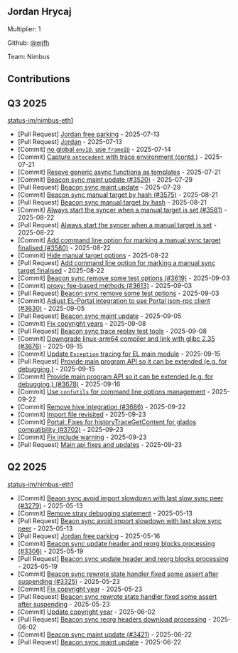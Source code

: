 
## Jordan Hrycaj
Multiplier: 1

Github: [@mjfh](https://github.com/mjfh)

Team: Nimbus

## Contributions

## Q3 2025


[status-im/nimbus-eth1](https://github.com/status-im/nimbus-eth1)
* [Pull Request] [Jordan free parking](https://github.com/status-im/nimbus-eth1/pull/3469) - 2025-07-13
* [Pull Request] [Jordan](https://github.com/status-im/nimbus-eth1/pull/3468) - 2025-07-13
* [Commit] [no global `envID`, use `frameID`](https://github.com/status-im/nimbus-eth1/commit/c8c040618a5dd16c98b5b24ff0e781cc60fa6c72) - 2025-07-14
* [Commit] [Capture `antecedent` with trace environment (contd.)](https://github.com/status-im/nimbus-eth1/commit/7e859f9ea4b78c291dce9af9383a09fdad771caf) - 2025-07-21
* [Commit] [Resove generic async functiona as templates](https://github.com/status-im/nimbus-eth1/commit/dfb50680481a279827799f5814a176c7f856d4bb) - 2025-07-21
* [Commit] [Beacon sync maint update (#3520)](https://github.com/status-im/nimbus-eth1/commit/66153731741edbc46f4996f5d320d7371fe540a8) - 2025-07-29
* [Pull Request] [Beacon sync maint update](https://github.com/status-im/nimbus-eth1/pull/3520) - 2025-07-29
* [Commit] [Beacon sync manual target by hash (#3575)](https://github.com/status-im/nimbus-eth1/commit/f1b64fc9798407aca3d50ecc26747a83477fc7ec) - 2025-08-21
* [Pull Request] [Beacon sync manual target by hash](https://github.com/status-im/nimbus-eth1/pull/3575) - 2025-08-21
* [Commit] [Always start the syncer when a manual target is set (#3581)](https://github.com/status-im/nimbus-eth1/commit/d5535a246352901c34d5f7c09633a80fe6b810cf) - 2025-08-22
* [Pull Request] [Always start the syncer when a manual target is set](https://github.com/status-im/nimbus-eth1/pull/3581) - 2025-08-22
* [Commit] [Add command line option for marking a manual sync target finalised (#3580)](https://github.com/status-im/nimbus-eth1/commit/f000b802475f92ccd1b6ddd0152c28182425637e) - 2025-08-22
* [Commit] [Hide manual target options](https://github.com/status-im/nimbus-eth1/commit/a0ddec7589cdb933dcf5ddc1f0e395fb1d740442) - 2025-08-22
* [Pull Request] [Add command line option for marking a manual sync target finalised](https://github.com/status-im/nimbus-eth1/pull/3580) - 2025-08-22
* [Commit] [Beacon sync remove some test options (#3619)](https://github.com/status-im/nimbus-eth1/commit/c672d6e67dd2a9c52c1c81ab7a7be6de8ba855ed) - 2025-09-03
* [Commit] [proxy: fee-based methods (#3613)](https://github.com/status-im/nimbus-eth1/commit/1c0af6fa45cdd458bc183907520db959f584ccbb) - 2025-09-03
* [Pull Request] [Beacon sync remove some test options](https://github.com/status-im/nimbus-eth1/pull/3619) - 2025-09-03
* [Commit] [Adjust EL-Portal integration to use Portal json-rpc client (#3630)](https://github.com/status-im/nimbus-eth1/commit/4597b4e130fdc5a9a95cbfe6a478d1d9326f7569) - 2025-09-05
* [Pull Request] [Beacon sync maint update](https://github.com/status-im/nimbus-eth1/pull/3636) - 2025-09-05
* [Commit] [Fix copyright years](https://github.com/status-im/nimbus-eth1/commit/effddef06e8c3762ef0294ee48be14b1b3ff40cf) - 2025-09-08
* [Pull Request] [Beacon sync trace replay test tools](https://github.com/status-im/nimbus-eth1/pull/3642) - 2025-09-08
* [Commit] [Downgrade linux-arm64 compiler and link with glibc 2.35 (#3676)](https://github.com/status-im/nimbus-eth1/commit/65bccbcf4a9c3f1c8af9c1264bad4d62bff49dd0) - 2025-09-15
* [Commit] [Update `Exception` tracing for EL main module](https://github.com/status-im/nimbus-eth1/commit/17b056f864561740d67993180d9869b1620d8aca) - 2025-09-15
* [Pull Request] [Provide main program API so it can be extended (e.g. for debugging.)](https://github.com/status-im/nimbus-eth1/pull/3678) - 2025-09-15
* [Commit] [Provide main program API so it can be extended (e.g. for debugging.) (#3678)](https://github.com/status-im/nimbus-eth1/commit/a5d39f9c7bb5d1b9e62472c0798c091eb3a0369e) - 2025-09-16
* [Commit] [Use `confutils` for command line options management](https://github.com/status-im/nimbus-eth1/commit/765d0ee9aea04d3ec47e356e3583438b60717531) - 2025-09-22
* [Commit] [Remove hive integration (#3686)](https://github.com/status-im/nimbus-eth1/commit/dc8652a80bf932f07c73ebebbad034d4b2c58953) - 2025-09-22
* [Commit] [Import file revisited](https://github.com/status-im/nimbus-eth1/commit/893ba19b626785b24959851dea4d29a232b5e21d) - 2025-09-23
* [Commit] [Portal: Fixes for historyTraceGetContent for glados compatibility (#3702)](https://github.com/status-im/nimbus-eth1/commit/8d3b8eea96399cc9229f0cff3e461ee2a2aaaa26) - 2025-09-23
* [Commit] [Fix include warning](https://github.com/status-im/nimbus-eth1/commit/3662f967cbf8de305052fe882e404d67d463c0bb) - 2025-09-23
* [Pull Request] [Main api fixes and updates](https://github.com/status-im/nimbus-eth1/pull/3706) - 2025-09-23
## Q2 2025

[status-im/nimbus-eth1](https://github.com/status-im/nimbus-eth1)
* [Commit] [Beaon sync avoid import slowdown with last slow sync peer (#3279)](https://github.com/status-im/nimbus-eth1/commit/55a661c006e31fee84e24186b2efab2e5c414669) - 2025-05-13
* [Commit] [Remove stray debugging statement](https://github.com/status-im/nimbus-eth1/commit/c6b029d3c90b4535b9c9b4f202b1d4c001722ce6) - 2025-05-13
* [Pull Request] [Beaon sync avoid import slowdown with last slow sync peer](https://github.com/status-im/nimbus-eth1/pull/3279) - 2025-05-13
* [Pull Request] [Jordan free parking](https://github.com/status-im/nimbus-eth1/pull/3291) - 2025-05-16
* [Commit] [Beacon sync update header and reorg blocks processing (#3306)](https://github.com/status-im/nimbus-eth1/commit/05eaffbe06024f326499662d691d6bfa0b6127f4) - 2025-05-19
* [Pull Request] [Beacon sync update header and reorg blocks processing](https://github.com/status-im/nimbus-eth1/pull/3306) - 2025-05-19
* [Commit] [Beacon sync rewrote state handler fixed some assert after suspending (#3325)](https://github.com/status-im/nimbus-eth1/commit/60e4838b478a2e462f46ea3ffa00fa1ade24c292) - 2025-05-23
* [Commit] [Fix copyright year](https://github.com/status-im/nimbus-eth1/commit/e77999a3239cb78cdfc830bd5ca6585306fcca5a) - 2025-05-23
* [Pull Request] [Beacon sync rewrote state handler fixed some assert after suspending](https://github.com/status-im/nimbus-eth1/pull/3325) - 2025-05-23
* [Commit] [Update copyright year](https://github.com/status-im/nimbus-eth1/commit/3f0fd7846b49ddc2ba1daebe8620d4c41207d7ff) - 2025-06-02
* [Pull Request] [Beacon sync reorg headers download processing](https://github.com/status-im/nimbus-eth1/pull/3359) - 2025-06-02
* [Commit] [Beacon sync maint update (#3421)](https://github.com/status-im/nimbus-eth1/commit/60e98921b376fa92e5174919dda1adf1542462ed) - 2025-06-22
* [Pull Request] [Beacon sync maint update](https://github.com/status-im/nimbus-eth1/pull/3421) - 2025-06-22
